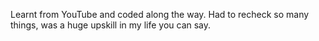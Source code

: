 Learnt from YouTube and coded along the way.
Had to recheck so many things, was a huge upskill in my life you can say.
